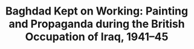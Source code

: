 ---
title: "Baghdad Kept on Working: Painting and Propaganda during the British Occupation of Iraq, 1941–45"
short_title: 
layout: "essay"
order: 25
contributor: 
  - id: alenssen 
copyright: "Getty Research Journal, no. 19 (2024) © 2024 Anneka Lenssen"
abstract:
---